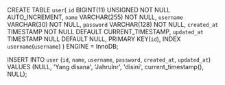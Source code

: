 CREATE TABLE 
    `user`(
        `id` BIGINT(11) UNSIGNED NOT NULL AUTO_INCREMENT,
        `name` VARCHAR(255) NOT NULL,
        `username` VARCHAR(30) NOT NULL,
        `password` VARCHAR(128) NOT NULL,
        `created_at` TIMESTAMP NOT NULL DEFAULT CURRENT_TIMESTAMP,
        `updated_at` TIMESTAMP NULL DEFAULT NULL, 
        PRIMARY KEY(`id`), 
        INDEX `username`(`username`)
    ) 
ENGINE = InnoDB;

INSERT INTO `user` (`id`,
    `name`,
    `username`,
    `password`,
    `created_at`,
    `updated_at`) VALUES (NULL, 'Yang disana', 'Jahrulnr', 'disini', current_timestamp(), NULL);